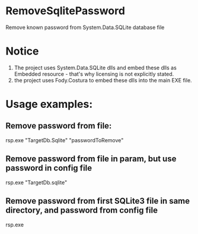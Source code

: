 # RemoveSqlitePassword
Remove known password from System.Data.SQLite database file

# Notice
1. The project uses System.Data.SQLite dlls and embed these dlls as Embedded resource - that's why licensing is not explicitly stated.
2. the project uses Fody.Costura to embed these dlls into the main EXE file.

# Usage examples:
## Remove password from file:
rsp.exe "TargetDb.Sqlite" "passwordToRemove"

## Remove password from file in param, but use password in config file
rsp.exe "TargetDb.sqlite"

## Remove password from first SQLite3 file in same directory, and password from config file
rsp.exe
